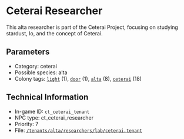 # Ceterai Researcher

This alta researcher is part of the Ceterai Project, focusing on studying stardust, Io, and the concept of Ceterai.

## Parameters

- Category: ceterai
- Possible species: alta
- Colony tags: [`light`](https://ceterai.github.io/MyEnternia/Wiki/Tags/Light) (1), [`door`](https://ceterai.github.io/MyEnternia/Wiki/Tags/Door) (1), [`alta`](https://ceterai.github.io/MyEnternia/Wiki/Tags/Alta) (8), [`ceterai`](https://ceterai.github.io/MyEnternia/Wiki/Tags/Ceterai) (18)

## Technical Information

- In-game ID: `ct_ceterai_tenant`
- NPC type: ct_ceterai_researcher
- Priority: 7
- File: [`/tenants/alta/researchers/lab/ceterai.tenant`](https://github.com/Ceterai/Enternia/blob/main/tenants/alta/researchers/lab/ceterai.tenant)
